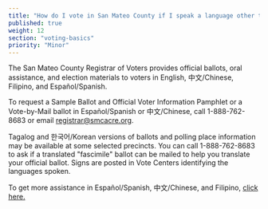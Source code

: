 ```yaml
---
title: "How do I vote in San Mateo County if I speak a language other than English?"
published: true
weight: 12
section: "voting-basics"
priority: "Minor"
---
```


The San Mateo County Registrar of Voters provides official ballots, oral assistance, and election materials to voters in English, 中文/Chinese, Filipino, and Español/Spanish.  

To request a Sample Ballot and Official Voter Information Pamphlet or a Vote-by-Mail ballot in Español/Spanish or 中文/Chinese, call 1-888-762-8683 or email [registrar@smcacre.org](mailto:registrar@smcacre.org).  

Tagalog and 한국어/Korean versions of ballots and polling place information may be available at some selected precincts. You can call 1-888-762-8683 to ask if a translated "fascimile" ballot can be mailed to help you translate your official ballot. Signs are posted in Vote Centers identifying the languages spoken. 

To get more assistance in Español/Spanish, 中文/Chinese, and Filipino, [click here.](https://www.smcacre.org/espanol-zhong-wen-hangugeo-filipino)